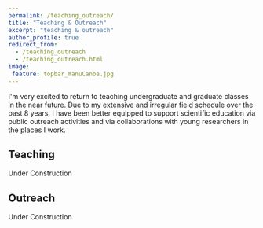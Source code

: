 ```yaml
---
permalink: /teaching_outreach/
title: "Teaching & Outreach"
excerpt: "teaching & outreach"
author_profile: true
redirect_from: 
  - /teaching_outreach
  - /teaching_outreach.html
image:
 feature: topbar_manuCanoe.jpg
---
```


I'm very excited to return to teaching undergraduate and graduate classes in the near future. Due to my extensive and irregular field schedule over the past 8 years, I have been better equipped to support scientific education via public outreach activities and via collaborations with young researchers in the places I work. 

## Teaching

Under Construction

## Outreach

Under Construction